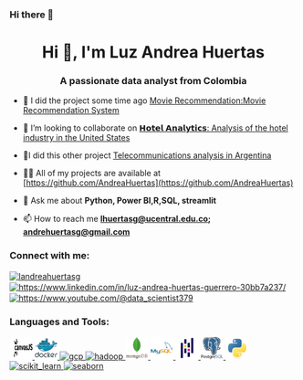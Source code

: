 ### Hi there 👋

<h1 align="center">Hi 👋, I'm Luz Andrea Huertas</h1>
<h3 align="center">A passionate data analyst from Colombia</h3>

- 🔭 I did the project some time ago [Movie Recommendation:Movie Recommendation System](https://github.com/AndreaHuertas/P1)

- 👯 I’m looking to collaborate on [𝗛𝗼𝘁𝗲𝗹 𝗔𝗻𝗮𝗹𝘆𝘁𝗶𝗰𝘀: Analysis of the hotel industry in the United States](https://github.com/HenryProjectsLab/Hotel_Analytics)

- 🤝I did this other project [Telecommunications analysis in Argentina](https://github.com/AndreaHuertas/P3)

- 👨‍💻 All of my projects are available at [https://github.com/AndreaHuertas](https://github.com/AndreaHuertas)

- 💬 Ask me about **Python, Power BI,R,SQL, streamlit**

- 📫 How to reach me **lhuertasg@ucentral.edu.co; andrehuertasg@gmail.com**

<h3 align="left">Connect with me:</h3>
<p align="left">
<a href="https://twitter.com/landreahuertasg" target="blank"><img align="center" src="https://raw.githubusercontent.com/rahuldkjain/github-profile-readme-generator/master/src/images/icons/Social/twitter.svg" alt="landreahuertasg" height="30" width="40" /></a>
<a href="https://linkedin.com/in/https://www.linkedin.com/in/luz-andrea-huertas-guerrero-30bb7a237/" target="blank"><img align="center" src="https://raw.githubusercontent.com/rahuldkjain/github-profile-readme-generator/master/src/images/icons/Social/linked-in-alt.svg" alt="https://www.linkedin.com/in/luz-andrea-huertas-guerrero-30bb7a237/" height="30" width="40" /></a>
<a href="https://www.youtube.com/c/https://www.youtube.com/@data_scientist379" target="blank"><img align="center" src="https://raw.githubusercontent.com/rahuldkjain/github-profile-readme-generator/master/src/images/icons/Social/youtube.svg" alt="https://www.youtube.com/@data_scientist379" height="30" width="40" /></a>
</p>

<h3 align="left">Languages and Tools:</h3>
<p align="left"> <a href="https://canvasjs.com" target="_blank" rel="noreferrer"> <img src="https://raw.githubusercontent.com/Hardik0307/Hardik0307/master/assets/canvasjs-charts.svg" alt="canvasjs" width="40" height="40"/> </a> <a href="https://www.docker.com/" target="_blank" rel="noreferrer"> <img src="https://raw.githubusercontent.com/devicons/devicon/master/icons/docker/docker-original-wordmark.svg" alt="docker" width="40" height="40"/> </a> <a href="https://cloud.google.com" target="_blank" rel="noreferrer"> <img src="https://www.vectorlogo.zone/logos/google_cloud/google_cloud-icon.svg" alt="gcp" width="40" height="40"/> </a> <a href="https://hadoop.apache.org/" target="_blank" rel="noreferrer"> <img src="https://www.vectorlogo.zone/logos/apache_hadoop/apache_hadoop-icon.svg" alt="hadoop" width="40" height="40"/> </a> <a href="https://www.mongodb.com/" target="_blank" rel="noreferrer"> <img src="https://raw.githubusercontent.com/devicons/devicon/master/icons/mongodb/mongodb-original-wordmark.svg" alt="mongodb" width="40" height="40"/> </a> <a href="https://www.mysql.com/" target="_blank" rel="noreferrer"> <img src="https://raw.githubusercontent.com/devicons/devicon/master/icons/mysql/mysql-original-wordmark.svg" alt="mysql" width="40" height="40"/> </a> <a href="https://pandas.pydata.org/" target="_blank" rel="noreferrer"> <img src="https://raw.githubusercontent.com/devicons/devicon/2ae2a900d2f041da66e950e4d48052658d850630/icons/pandas/pandas-original.svg" alt="pandas" width="40" height="40"/> </a> <a href="https://www.postgresql.org" target="_blank" rel="noreferrer"> <img src="https://raw.githubusercontent.com/devicons/devicon/master/icons/postgresql/postgresql-original-wordmark.svg" alt="postgresql" width="40" height="40"/> </a> <a href="https://www.python.org" target="_blank" rel="noreferrer"> <img src="https://raw.githubusercontent.com/devicons/devicon/master/icons/python/python-original.svg" alt="python" width="40" height="40"/> </a> <a href="https://scikit-learn.org/" target="_blank" rel="noreferrer"> <img src="https://upload.wikimedia.org/wikipedia/commons/0/05/Scikit_learn_logo_small.svg" alt="scikit_learn" width="40" height="40"/> </a> <a href="https://seaborn.pydata.org/" target="_blank" rel="noreferrer"> <img src="https://seaborn.pydata.org/_images/logo-mark-lightbg.svg" alt="seaborn" width="40" height="40"/> </a> </p>
